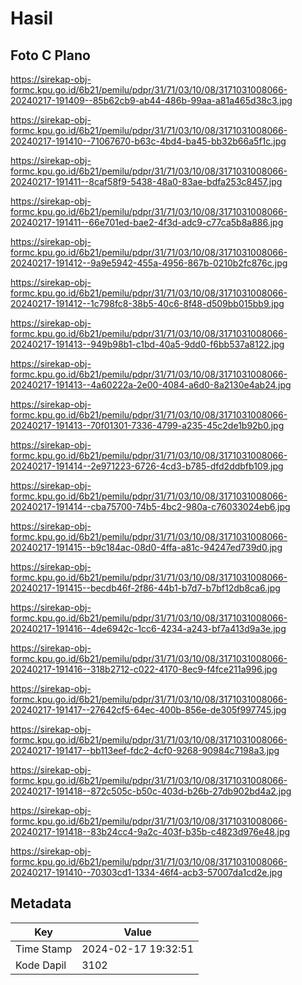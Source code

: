 # Hasil

## Foto C Plano

https://sirekap-obj-formc.kpu.go.id/6b21/pemilu/pdpr/31/71/03/10/08/3171031008066-20240217-191409--85b62cb9-ab44-486b-99aa-a81a465d38c3.jpg

https://sirekap-obj-formc.kpu.go.id/6b21/pemilu/pdpr/31/71/03/10/08/3171031008066-20240217-191410--71067670-b63c-4bd4-ba45-bb32b66a5f1c.jpg

https://sirekap-obj-formc.kpu.go.id/6b21/pemilu/pdpr/31/71/03/10/08/3171031008066-20240217-191411--8caf58f9-5438-48a0-83ae-bdfa253c8457.jpg

https://sirekap-obj-formc.kpu.go.id/6b21/pemilu/pdpr/31/71/03/10/08/3171031008066-20240217-191411--66e701ed-bae2-4f3d-adc9-c77ca5b8a886.jpg

https://sirekap-obj-formc.kpu.go.id/6b21/pemilu/pdpr/31/71/03/10/08/3171031008066-20240217-191412--9a9e5942-455a-4956-867b-0210b2fc876c.jpg

https://sirekap-obj-formc.kpu.go.id/6b21/pemilu/pdpr/31/71/03/10/08/3171031008066-20240217-191412--1c798fc8-38b5-40c6-8f48-d509bb015bb9.jpg

https://sirekap-obj-formc.kpu.go.id/6b21/pemilu/pdpr/31/71/03/10/08/3171031008066-20240217-191413--949b98b1-c1bd-40a5-9dd0-f6bb537a8122.jpg

https://sirekap-obj-formc.kpu.go.id/6b21/pemilu/pdpr/31/71/03/10/08/3171031008066-20240217-191413--4a60222a-2e00-4084-a6d0-8a2130e4ab24.jpg

https://sirekap-obj-formc.kpu.go.id/6b21/pemilu/pdpr/31/71/03/10/08/3171031008066-20240217-191413--70f01301-7336-4799-a235-45c2de1b92b0.jpg

https://sirekap-obj-formc.kpu.go.id/6b21/pemilu/pdpr/31/71/03/10/08/3171031008066-20240217-191414--2e971223-6726-4cd3-b785-dfd2ddbfb109.jpg

https://sirekap-obj-formc.kpu.go.id/6b21/pemilu/pdpr/31/71/03/10/08/3171031008066-20240217-191414--cba75700-74b5-4bc2-980a-c76033024eb6.jpg

https://sirekap-obj-formc.kpu.go.id/6b21/pemilu/pdpr/31/71/03/10/08/3171031008066-20240217-191415--b9c184ac-08d0-4ffa-a81c-94247ed739d0.jpg

https://sirekap-obj-formc.kpu.go.id/6b21/pemilu/pdpr/31/71/03/10/08/3171031008066-20240217-191415--becdb46f-2f86-44b1-b7d7-b7bf12db8ca6.jpg

https://sirekap-obj-formc.kpu.go.id/6b21/pemilu/pdpr/31/71/03/10/08/3171031008066-20240217-191416--4de6942c-1cc6-4234-a243-bf7a413d9a3e.jpg

https://sirekap-obj-formc.kpu.go.id/6b21/pemilu/pdpr/31/71/03/10/08/3171031008066-20240217-191416--318b2712-c022-4170-8ec9-f4fce211a996.jpg

https://sirekap-obj-formc.kpu.go.id/6b21/pemilu/pdpr/31/71/03/10/08/3171031008066-20240217-191417--27642cf5-64ec-400b-856e-de305f997745.jpg

https://sirekap-obj-formc.kpu.go.id/6b21/pemilu/pdpr/31/71/03/10/08/3171031008066-20240217-191417--bb113eef-fdc2-4cf0-9268-90984c7198a3.jpg

https://sirekap-obj-formc.kpu.go.id/6b21/pemilu/pdpr/31/71/03/10/08/3171031008066-20240217-191418--872c505c-b50c-403d-b26b-27db902bd4a2.jpg

https://sirekap-obj-formc.kpu.go.id/6b21/pemilu/pdpr/31/71/03/10/08/3171031008066-20240217-191418--83b24cc4-9a2c-403f-b35b-c4823d976e48.jpg

https://sirekap-obj-formc.kpu.go.id/6b21/pemilu/pdpr/31/71/03/10/08/3171031008066-20240217-191410--70303cd1-1334-46f4-acb3-57007da1cd2e.jpg


## Metadata

| Key        | Value               |
| ---------- | ------------------- |
| Time Stamp | 2024-02-17 19:32:51 |
| Kode Dapil | 3102                |



